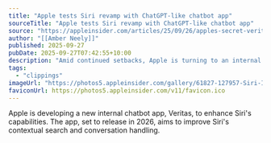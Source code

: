 ```yaml
---
title: "Apple tests Siri revamp with ChatGPT-like chatbot app"
sourceTitle: "Apple tests Siri revamp with ChatGPT-like chatbot app"
source: "https://appleinsider.com/articles/25/09/26/apples-secret-veritas-chatbot-could-be-the-key-to-fixing-siri?utm_source=feedly"
author: "[[Amber Neely]]"
published: 2025-09-27
pubDate: 2025-09-27T07:42:55+10:00
description: "Amid continued setbacks, Apple is turning to an internal chatbot app, Veritas, to help reshape Siri's future."
tags:
  - "clippings"
imageUrl: "https://photos5.appleinsider.com/gallery/61827-127957-Siri-Intelligence-xl.jpg"
faviconUrl: https://photos5.appleinsider.com/v11/favicon.ico
---
```

Apple is developing a new internal chatbot app, Veritas, to enhance Siri's capabilities. The app, set to release in 2026, aims to improve Siri's contextual search and conversation handling.
